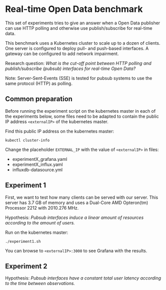 # Real-time Open Data benchmark

This set of experiments tries to give an answer when a Open Data publisher can use HTTP polling and otherwise use publish/subscribe for real-time data.

This benchmark uses a Kubernetes cluster to scale up to a dozen of clients.
One server is configured to deploy pull- and push-based interfaces.
A gateway can be configured to add network impairment. 

Research question: *What is the cut-off point between HTTP polling and publish/subscribe (pubsub) interfaces for real-time Open Data?*

Note: Server-Sent-Events (SSE) is tested for pubsub systems to use the same protocol (HTTP) as polling.

## Common preparation

Before running the experiment script on the kubernetes master in each of the experiments below,
some files need to be adapted to contain the public IP address `<externalIP>` of the kubernetes master.

Find this public IP address on the kubernetes master:
```
kubectl cluster-info
```

Change the placeholder `EXTERNAL_IP` with the value of `<externalIP>` in files:
* experimentX_grafana.yaml
* experimentX_influx.yaml
* influxdb-datasource.yml

## Experiment 1

First, we want to test how many clients can be served with our server.
This server has 3.7 GB of memory and uses a Dual-Core AMD Opteron(tm) Processor 2212 with 2010.276 MHz.

Hypothesis: *Pubsub interfaces induce a linear amount of resources according to the amount of users.*

Run on the kubernetes master:
```
./experiment1.sh
```

You can browse to `<externalIP>:3000` to see Grafana with the results.
	
## Experiment 2

Hypothesis: *Pubsub interfaces have a constant total user latency according to the time between observations.*

